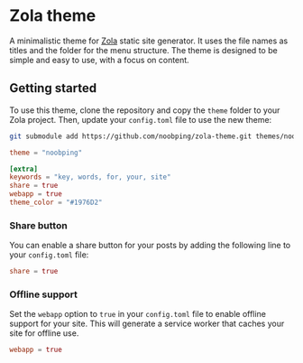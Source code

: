 # Zola theme
A minimalistic theme for [Zola](https://www.getzola.org/) static site generator. It uses the file names as titles and the folder for the menu structure. The theme is designed to be simple and easy to use, with a focus on content.

## Getting started
To use this theme, clone the repository and copy the `theme` folder to your Zola project. Then, update your `config.toml` file to use the new theme:

```sh
git submodule add https://github.com/noobping/zola-theme.git themes/noobping
```

```toml
theme = "noobping"

[extra]
keywords = "key, words, for, your, site"
share = true
webapp = true
theme_color = "#1976D2"
```

### Share button

You can enable a share button for your posts by adding the following line to your `config.toml` file:

```toml
share = true
```

### Offline support

Set the `webapp` option to `true` in your `config.toml` file to enable offline support for your site. This will generate a service worker that caches your site for offline use.

```toml
webapp = true
```
